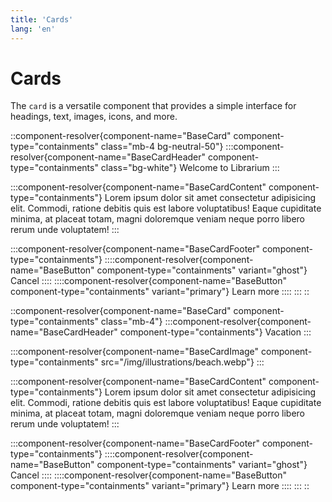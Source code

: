 ```yaml
---
title: 'Cards'
lang: 'en'
---
```


# Cards

The `card` is a versatile component that provides a simple interface for headings, text, images, icons, and more.

::component-resolver{component-name="BaseCard" component-type="containments" class="mb-4 bg-neutral-50"}
:::component-resolver{component-name="BaseCardHeader" component-type="containments" class="bg-white"}
Welcome to Librarium
:::

:::component-resolver{component-name="BaseCardContent" component-type="containments"}
Lorem ipsum dolor sit amet consectetur adipisicing elit. Commodi, ratione debitis quis est labore voluptatibus! Eaque
cupiditate minima, at placeat totam, magni doloremque veniam neque porro libero rerum unde voluptatem!
:::

:::component-resolver{component-name="BaseCardFooter" component-type="containments"}
::::component-resolver{component-name="BaseButton" component-type="containments" variant="ghost"}
Cancel
::::
::::component-resolver{component-name="BaseButton" component-type="containments" variant="primary"}
Learn more
::::
:::
::

::component-resolver{component-name="BaseCard" component-type="containments" class="mb-4"}
:::component-resolver{component-name="BaseCardHeader" component-type="containments"}
Vacation
:::

:::component-resolver{component-name="BaseCardImage" component-type="containments" src="/img/illustrations/beach.webp"}
:::

:::component-resolver{component-name="BaseCardContent" component-type="containments"}
Lorem ipsum dolor sit amet consectetur adipisicing elit. Commodi, ratione debitis quis est labore voluptatibus! Eaque
cupiditate minima, at placeat totam, magni doloremque veniam neque porro libero rerum unde voluptatem!
:::

:::component-resolver{component-name="BaseCardFooter" component-type="containments"}
::::component-resolver{component-name="BaseButton" component-type="containments" variant="ghost"}
Cancel
::::
::::component-resolver{component-name="BaseButton" component-type="containments" variant="primary"}
Learn more
::::
:::
::
